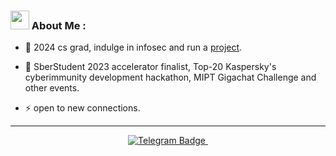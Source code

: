 ### <img src="https://media.giphy.com/media/WUlplcMpOCEmTGBtBW/giphy.gif" width="30"> About Me :

- :telescope: 2024 cs grad, indulge in infosec and run a <a href='https://academai.ru'>project</a>.  

- :seedling: SberStudent 2023 accelerator finalist, Top-20 Kaspersky's cyberimmunity development hackathon, MIPT Gigachat Challenge and other events.

- :zap: open to new connections.

---

<div align="center" id="badges">
  <a href="https://t.me/soitends">
  <img src="https://img.shields.io/badge/Telegram-blue?style=for-the-badge&logo=telegram&logoColor=white" alt="Telegram Badge"/>
   </a>
<img src="https://komarev.com/ghpvc/?username=ArsenKakasyan&style=flat-square&color=blue" alt=""/>


</div>
 
